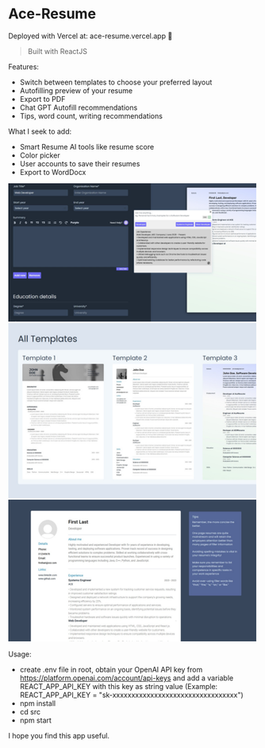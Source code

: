 # Ace-Resume
Deployed with Vercel at: ace-resume.vercel.app 🎃
> Built with ReactJS

Features:
- Switch between templates to choose your preferred layout
- Autofilling preview of your resume
- Export to PDF
- Chat GPT Autofill recommendations
- Tips, word count, writing recommendations

What I seek to add:
- Smart Resume AI tools like resume score
- Color picker
- User accounts to save their resumes
- Export to WordDocx

<img src="src/Components/Data/images/home2.jpg" width="500">
<img src="src/Components/Data/images/home1.jpg" width="500">
<img src="src/Components/Data/images/home3.jpg" width="500">

Usage:
- create .env file in root, obtain your OpenAI API key from https://platform.openai.com/account/api-keys and add a variable REACT_APP_API_KEY with this key as string value (Example: REACT_APP_API_KEY = "sk-xxxxxxxxxxxxxxxxxxxxxxxxxxxxxxxxx")
- npm install
- cd src
- npm start

I hope you find this app useful.
